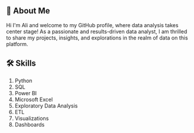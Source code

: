 
## 🚀 About Me
Hi I'm Ali and welcome to my GitHub profile, where data analysis takes center stage! As a passionate and results-driven data analyst, I am thrilled to share my projects, insights, and explorations in the realm of data on this platform.


## 🛠 Skills
1. Python
2. SQL
3. Power BI
4. Microsoft Excel
5. Exploratory Data Analysis
6. ETL
7. Visualizations
8. Dashboards
